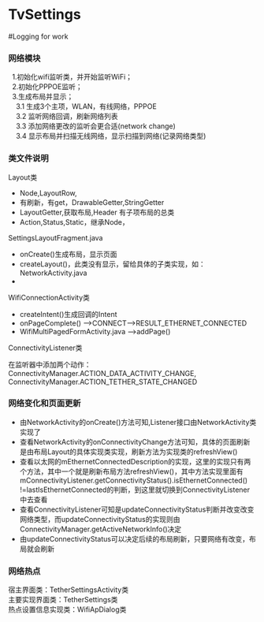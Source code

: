 # TvSettings
#Logging for work

<h3>网络模块</h3>
&nbsp;&nbsp;1.初始化wifi监听类，并开始监听WiFi；<br/>
&nbsp;&nbsp;2.初始化PPPOE监听；<br/>
&nbsp;&nbsp;3.生成布局并显示；<br/>
&nbsp;&nbsp;&nbsp;&nbsp;3.1 生成3个主项，WLAN，有线网络，PPPOE<br/>
&nbsp;&nbsp;&nbsp;&nbsp;3.2 监听网络回调，刷新网络列表<br/>
&nbsp;&nbsp;&nbsp;&nbsp;3.3 添加网络更改的监听会更合适(network change)<br/>
&nbsp;&nbsp;&nbsp;&nbsp;3.4 显示布局并扫描无线网络，显示扫描到网络(记录网络类型)<br/>
<h3>类文件说明</h3>
    Layout类<br/>
        <ul>
            <li>Node,LayoutRow,</li>
            <li>有刷新，有get，DrawableGetter,StringGetter </li>
            <li>LayoutGetter,获取布局,Header 有子项布局的总类 </li>
            <li>Action,Status,Static，继承Node，</li>
        </ul>
    SettingsLayoutFragment.java <br/>
    <ul>
        <li>onCreate()生成布局，显示页面</li>
        <li>createLayout()，此类没有显示，留给具体的子类实现，如：NetworkActivity.java</li>
        <li></li>
    </ul>
    WifiConnectionActivity类<br/>
    <ul>
        <li>createIntent()生成回调的Intent</li>
        <li>onPageComplete() -->CONNECT-->RESULT_ETHERNET_CONNECTED</li>
        <li>WifiMultiPagedFormActivity.java -->addPage()</li>
    </ul>
    ConnectivityListener类<br/>
    <p>
        在监听器中添加两个动作：<br/>
        ConnectivityManager.ACTION_DATA_ACTIVITY_CHANGE,<br/>
        ConnectivityManager.ACTION_TETHER_STATE_CHANGED
    </p>
    <h3>网络变化和页面更新</h3>
    <ul>
        <li>由NetworkActivity的onCreate()方法可知,Listener接口由NetworkActivity类实现了</li>
        <li>查看NetworkActivity的onConnectivityChange方法可知，具体的页面刷新是由布局Layout的具体实现类实现，刷新方法为实现类的refreshView()</li>
        <li>查看以太网的mEthernetConnectedDescription的实现，这里的实现只有两个方法，其中一个就是刷新布局方法refreshView()，其中方法实现里面有mConnectivityListener.getConnectivityStatus().isEthernetConnected() !=lastIsEthernetConnected的判断，到这里就切换到ConnectivityListener中去查看</li>
        <li>查看ConnectivityListener可知是updateConnectivityStatus判断并改变改变网络类型，而updateConnectivityStatus的实现则由ConnectivityManager.getActiveNetworkInfo()决定</li>
        <li>由updateConnectivityStatus可以决定后续的布局刷新，只要网络有改变，布局就会刷新</li>
    </ul>

<h3>网络热点</h3>
<p>
    宿主界面类：TetherSettingsActivity类<br/>
    主要实现界面类：TetherSettings类 <br/>
    热点设置信息实现类：WifiApDialog类
</p>
